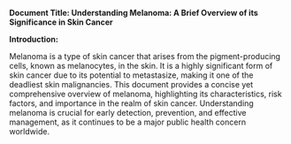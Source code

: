 **Document Title: Understanding Melanoma: A Brief Overview of its Significance in Skin Cancer**

**Introduction:**

Melanoma is a type of skin cancer that arises from the pigment-producing cells, known as melanocytes, in the skin. It is a highly significant form of skin cancer due to its potential to metastasize, making it one of the deadliest skin malignancies. This document provides a concise yet comprehensive overview of melanoma, highlighting its characteristics, risk factors, and importance in the realm of skin cancer. Understanding melanoma is crucial for early detection, prevention, and effective management, as it continues to be a major public health concern worldwide.